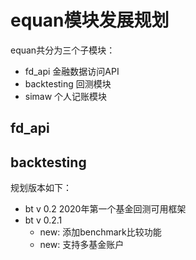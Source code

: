 # equan模块发展规划

equan共分为三个子模块：

- fd_api    金融数据访问API
- backtesting   回测模块
- simaw 个人记账模块

## fd_api

## backtesting

规划版本如下：

- bt v 0.2 2020年第一个基金回测可用框架
- bt v 0.2.1 
  - new: 添加benchmark比较功能
  - new: 支持多基金账户